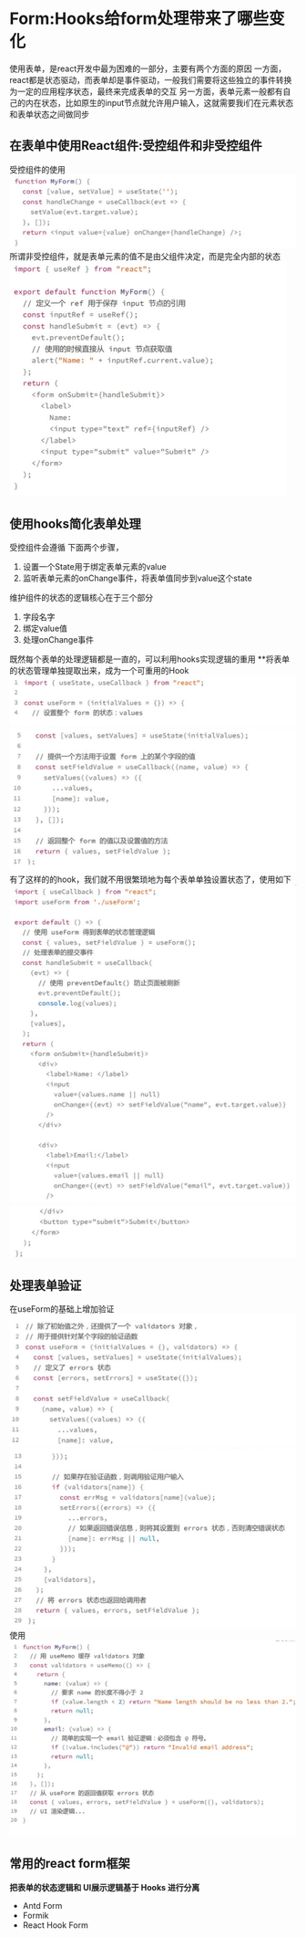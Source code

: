 # Form:Hooks给form处理带来了哪些变化
使用表单，是react开发中最为困难的一部分，主要有两个方面的原因
一方面，react都是状态驱动，而表单却是事件驱动，一般我们需要将这些独立的事件转换为一定的应用程序状态，最终来完成表单的交互
另一方面，表单元素一般都有自己的内在状态，比如原生的input节点就允许用户输入，这就需要我i们在元素状态和表单状态之间做同步

## 在表单中使用React组件:受控组件和非受控组件
受控组件的使用
![](./image/QQ截图20210726152947.png)
所谓非受控组件，就是表单元素的值不是由父组件决定，而是完全内部的状态
![](./image/QQ截图20210726153147.png)
## 使用hooks简化表单处理
受控组件会遵循 下面两个步骤，
1. 设置一个State用于绑定表单元素的value
2. 监听表单元素的onChange事件，将表单值同步到value这个state

维护组件的状态的逻辑核心在于三个部分
1. 字段名字
2. 绑定value值
3. 处理onChange事件

既然每个表单的处理逻辑都是一直的，可以利用hooks实现逻辑的重用
**将表单的状态管理单独提取出来，成为一个可重用的Hook
![](./image/QQ截图20210726154005.png)
![](./image/QQ截图20210726154017.png)
有了这样的的hook，我们就不用很繁琐地为每个表单单独设置状态了，使用如下
![](./image/QQ截图20210726154152.png)
![](./image/QQ截图20210726154220.png)
## 处理表单验证
在useForm的基础上增加验证
![](./image/QQ截图20210726154707.png)
![](./image/QQ截图20210726154715.png)
使用
![](./image/QQ截图20210726154552.png)

## 常用的react form框架
**把表单的状态逻辑和 UI展示逻辑基于 Hooks 进行分离**
- Antd Form
- Formik
- React Hook Form
